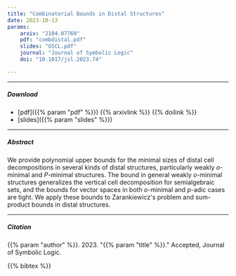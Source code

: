```yaml
---
title: "Combinatorial Bounds in Distal Structures" 
date: 2023-10-13
params:
    arxiv: "2104.07769"
    pdf: "combdistal.pdf"
    slides: "GSCL.pdf"
    journal: "Journal of Symbolic Logic"
    doi: "10.1017/jsl.2023.74"

---
```


---

##### Download

- [pdf]({{% param "pdf" %}})
{{% arxivlink %}}
{{% doilink %}}
- [slides]({{% param "slides" %}})

---

##### Abstract

We provide polynomial upper bounds for the minimal sizes of distal cell decompositions in several kinds of distal structures, particularly weakly $o$-minimal and $P$-minimal structures. The bound in general weakly $o$-minimal structures generalizes the vertical cell decomposition for semialgebraic sets, and the bounds for vector spaces in both $o$-minimal and $p$-adic cases are tight. We apply these bounds to Zarankiewicz's problem and sum-product bounds in distal structures.

---

##### Citation

{{% param "author" %}}. 2023. "{{% param "title" %}}." Accepted, Journal of Symbolic Logic.

{{% bibtex %}}
